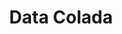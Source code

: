 ---
facebook: https://facebook.com/DataColada
logohandle: datacolada
sort: datacolada
title: Data Colada
twitter: https://x.com/DataColada
website: http://datacolada.org/
---